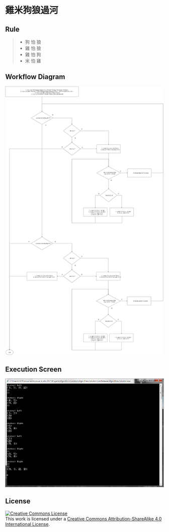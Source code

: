 ﻿# 雞米狗狼過河

## Rule
> - 狗 怕 狼
> - 雞 怕 狼
> - 雞 怕 狗
> - 米 怕 雞

## Workflow Diagram
![Workflow Diagram](https://github.com/0x0001F36D/Algorithms.Solution/blob/master/Algorithms.Solution/Homework/Midterm%20Exam/Workflow%20Diagram.png)

## Execution Screen
![Workflow Diagram](https://github.com/0x0001F36D/Algorithms.Solution/blob/master/Algorithms.Solution/Homework/Midterm%20Exam/runtime.png)


## License
<a rel="license" href="http://creativecommons.org/licenses/by-sa/4.0/"><img alt="Creative Commons License" style="border-width:0" src="https://i.creativecommons.org/l/by-sa/4.0/88x31.png" /></a><br />This work is licensed under a <a rel="license" href="http://creativecommons.org/licenses/by-sa/4.0/">Creative Commons Attribution-ShareAlike 4.0 International License</a>.